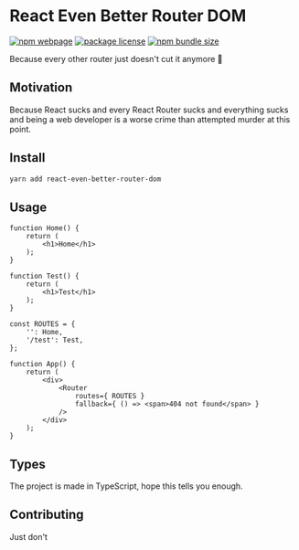 # React Even Better Router DOM

[![npm webpage](https://img.shields.io/npm/v/react-even-better-router-dom?color=0c72cc)](https://www.npmjs.com/package/react-even-better-router-dom)
[![package license](https://img.shields.io/github/license/byr0n3/react-even-better-router-dom)](https://github.com/byr0n3/react-even-better-router-dom/blob/master/LICENSE)
[![npm bundle size](https://img.shields.io/bundlephobia/min/react-even-better-router-dom)](https://bundlephobia.com/package/react-even-better-router-dom)

Because every other router just doesn't cut it anymore 🤡

## Motivation

Because React sucks and every React Router sucks
and everything sucks and being a web developer is a worse crime
than attempted murder at this point.

## Install

```sh
yarn add react-even-better-router-dom
```

## Usage

```tsx
function Home() {
	return (
		<h1>Home</h1>
	);
}

function Test() {
	return (
		<h1>Test</h1>
	);
}

const ROUTES = {
	'': Home,
	'/test': Test,
};

function App() {
	return (
		<div>
			<Router
				routes={ ROUTES }
				fallback={ () => <span>404 not found</span> }
			/>
		</div>
	);
}
```

## Types

The project is made in TypeScript, hope this tells you enough.

## Contributing

Just don't
